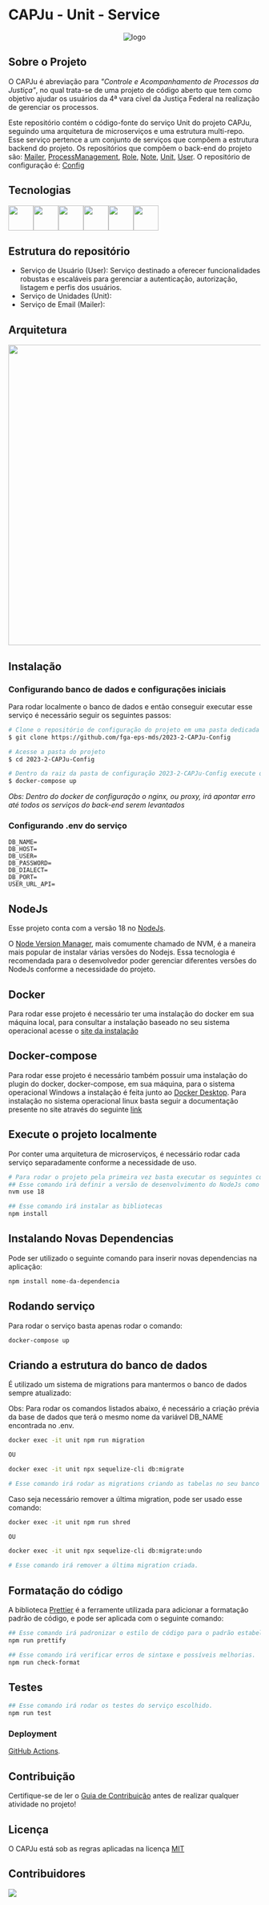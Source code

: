 # CAPJu - Unit - Service

<div align="center">
  <img src="https://i.imgur.com/0KsqIUe.png" alt="logo">
</div>

## Sobre o Projeto

O CAPJu é abreviação para _"Controle e Acompanhamento de Processos da Justiça"_, no qual trata-se de uma projeto de código aberto que tem como objetivo ajudar os usuários da 4ª vara cível da Justiça Federal na realização de gerenciar os processos.

Este repositório contém o código-fonte do serviço Unit do projeto CAPJu, seguindo uma arquitetura de microserviços e uma estrutura multi-repo. Esse serviço pertence a um conjunto de serviços que compõem a estrutura backend do projeto. Os repositórios que compõem o back-end do projeto são: [Mailer](https://github.com/fga-eps-mds/2023-2-CAPJu-Mailer-Service), [ProcessManagement](https://github.com/fga-eps-mds/2023-2-CAPJu-ProcessManagement-Service), [Role](https://github.com/fga-eps-mds/2023-2-CAPJu-Role-Service), [Note](https://github.com/fga-eps-mds/2023-2-CAPJu-Note-Service), [Unit](https://github.com/fga-eps-mds/2023-2-CAPJu-Unit-Service), [User](https://github.com/fga-eps-mds/2023-2-CAPJu-User-Service). O repositório de configuração é: [Config](https://github.com/fga-eps-mds/2023-2-CAPJu-Config)

## Tecnologias

<div style="display: flex">
<img src="https://cdn.jsdelivr.net/gh/devicons/devicon/icons/javascript/javascript-original.svg" width="50px"/>
<img src="https://cdn.jsdelivr.net/gh/devicons/devicon/icons/nodejs/nodejs-original.svg" width="50px"/>
<img src="https://cdn.jsdelivr.net/gh/devicons/devicon/icons/npm/npm-original-wordmark.svg" width="50px"/>
<img src="https://cdn.jsdelivr.net/gh/devicons/devicon/icons/express/express-original-wordmark.svg" width="50px"/>
<img src="https://cdn.jsdelivr.net/gh/devicons/devicon/icons/postgresql/postgresql-original.svg" width="50px" />
<img src="https://cdn.jsdelivr.net/gh/devicons/devicon/icons/docker/docker-original-wordmark.svg" width="50px"/>
</div>

## Estrutura do repositório

- Serviço de Usuário (User): Serviço destinado a oferecer funcionalidades robustas e escaláveis para gerenciar a autenticação, autorização, listagem e perfis dos usuários.
- Serviço de Unidades (Unit):
- Serviço de Email (Mailer):

## Arquitetura

<div align="center">
<img src="./assets/arquitetura.jpeg" width=600px />
</div>

## Instalação

### Configurando banco de dados e configurações iniciais
Para rodar localmente o banco de dados e então conseguir executar esse serviço é necessário seguir os seguintes passos:

```bash
# Clone o repositório de configuração do projeto em uma pasta dedicada ao projeto 
$ git clone https://github.com/fga-eps-mds/2023-2-CAPJu-Config

# Acesse a pasta do projeto
$ cd 2023-2-CAPJu-Config

# Dentro da raiz da pasta de configuração 2023-2-CAPJu-Config execute o comando para levantar o docker
$ docker-compose up
```

*Obs: Dentro do docker de configuração o nginx, ou proxy, irá apontar erro até todos os serviços do back-end serem levantados*


### Configurando .env do serviço

```
DB_NAME=
DB_HOST=
DB_USER=
DB_PASSWORD=
DB_DIALECT=
DB_PORT=
USER_URL_API=
```

## NodeJs

Esse projeto conta com a versão 18 no [NodeJs](https://nodejs.org/en).

O [Node Version Manager](https://github.com/nvm-sh/nvm), mais comumente chamado de NVM, é a maneira mais popular de instalar várias versões do Nodejs. Essa tecnologia é recomendada para o desenvolvedor poder gerenciar diferentes versões do NodeJs conforme a necessidade do projeto.

## Docker
Para rodar esse projeto é necessário ter uma instalação do docker em sua máquina local, para consultar a instalação baseado no seu sistema operacional acesse o [site da instalação](https://docs.docker.com/engine/install/)

## Docker-compose
Para rodar esse projeto é necessário também possuir uma instalação do plugin do docker, docker-compose, em sua máquina, para o sistema operacional Windows a instalação é feita junto ao [Docker Desktop](https://docs.docker.com/compose/install/). Para instalação no sistema operacional linux basta seguir a documentação presente no site através do seguinte [link](https://docs.docker.com/compose/install/linux/#install-the-plugin-manually)

## Execute o projeto localmente

Por conter uma arquitetura de microserviços, é necessário rodar cada serviço separadamente conforme a necessidade de uso.

```bash
# Para rodar o projeto pela primeira vez basta executar os seguintes comandos:
## Esse comando irá definir a versão de desenvolvimento do NodeJs como 18
nvm use 18 

## Esse comando irá instalar as bibliotecas
npm install 
```

## Instalando Novas Dependencias

Pode ser utilizado o seguinte comando para inserir novas dependencias na aplicação:

```bash
npm install nome-da-dependencia
```

## Rodando serviço
Para rodar o serviço basta apenas rodar o comando: 

```bash
docker-compose up
```

## Criando a estrutura do banco de dados
É utilizado um sistema de migrations para mantermos o banco de dados sempre atualizado:

Obs: Para rodar os comandos listados abaixo, é necessário a criação prévia da base de dados que terá o mesmo nome da variável DB_NAME encontrada no .env.

```bash
docker exec -it unit npm run migration

OU

docker exec -it unit npx sequelize-cli db:migrate

# Esse comando irá rodar as migrations criando as tabelas no seu banco da dados.
```
Caso seja necessário remover a última migration, pode ser usado esse comando:

```bash
docker exec -it unit npm run shred 

OU

docker exec -it unit npx sequelize-cli db:migrate:undo

# Esse comando irá remover a última migration criada.
```

<!-- ## Criando banco de dados

É utilizado um sistema de migrations para mantermos o banco de dados sempre atualizado:

Obs: Para rodar os comandos listados abaixo, é necessário a criação prévia da base de dados que terá o mesmo nome da variável DB_NAME encontrada no .env.

Obs: Pra executar esses comandos, se faz necessário a instalação da sequelize-cli como pacote externo.

```bash
npm install -g sequelize-cli

# Esse comando irá instalar a sequelize-cli de maneira global e irá permitir que você rode comandos com o npx.
```

```bash
npm run migration OU npx sequelize-cli db:migrate

# Esse comando irá rodar as migrations criando as tabelas no seu banco da dados.
```

Caso seja necessário remover a última migration, pode ser usado esse comando:

```bash

npm run shred OU npx sequelize-cli db:migrate:undo

# Esse comando irá remover a última migration criada.
``` -->

## Formatação do código

A biblioteca [Prettier](https://prettier.io/) é a ferramente utilizada para adicionar a formatação padrão de código, e pode ser aplicada com o seguinte comando:

```bash
## Esse comando irá padronizar o estilo de código para o padrão estabelecido no projeto.
npm run prettify

## Esse comando irá verificar erros de sintaxe e possíveis melhorias.
npm run check-format
```

## Testes

```bash
## Esse comando irá rodar os testes do serviço escolhido.
npm run test
```

### Deployment

[GitHub Actions](https://github.com/fga-eps-mds/2023-1-CAPJu-Services/actions).

## Contribuição

Certifique-se de ler o [Guia de Contribuição](https://github.com/fga-eps-mds/2023-1-CAPJu-Front/blob/main/.github/CONTRIBUTING.md) antes de realizar qualquer atividade no projeto!

## Licença

O CAPJu está sob as regras aplicadas na licença [MIT](https://github.com/fga-eps-mds/2023-1-CAPJu-Front/blob/main/LICENSE)

## Contribuidores

<a href="https://github.com/fga-eps-mds/2023-2-CAPJu-Services/graphs/contributors">
  <img src="https://contrib.rocks/image?repo=fga-eps-mds/2023-2-CAPJu-Services" />
</a>
